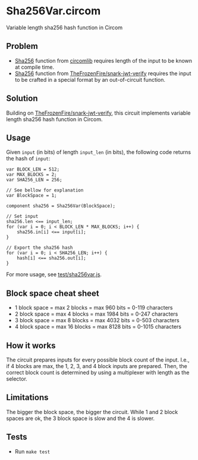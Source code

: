 # Sha256Var.circom
Variable length sha256 hash function in Circom

## Problem
- [Sha256](https://github.com/iden3/circomlib/tree/master/circuits/sha256) function from [circomlib](https://github.com/iden3/circomlib) requires length of the input to be known at compile time.
- [Sha256](https://github.com/TheFrozenFire/snark-jwt-verify/blob/master/circuits/sha256.circom) function from [TheFrozenFire/snark-jwt-verify](https://github.com/TheFrozenFire/snark-jwt-verify) requires the input to be crafted in a special format by an out-of-circuit function.

## Solution
Building on [TheFrozenFire/snark-jwt-verify](https://github.com/TheFrozenFire/snark-jwt-verify), this circuit implements variable length sha256 hash function in Circom.

## Usage
Given `input` (in bits) of length `input_len` (in bits), the following code returns the hash of `input`:

```circom
var BLOCK_LEN = 512;
var MAX_BLOCKS = 2;
var SHA256_LEN = 256;

// See bellow for explanation
var BlockSpace = 1;

component sha256 = Sha256Var(BlockSpace);

// Set input
sha256.len <== input_len;
for (var i = 0; i < BLOCK_LEN * MAX_BLOCKS; i++) {
    sha256.in[i] <== input[i];
}

// Export the sha256 hash
for (var i = 0; i < SHA256_LEN; i++) {
    hash[i] <== sha256.out[i];
}
```

For more usage, see [test/sha256var.js](test/sha256var.js).

## Block space cheat sheet
- 1 block space = max 2 blocks = max 960 bits = 0-119 characters
- 2 block space = max 4 blocks = max 1984 bits = 0-247 characters
- 3 block space = max 8 blocks = max 4032 bits = 0-503 characters
- 4 block space = max 16 blocks = max 8128 bits = 0-1015 characters

## How it works
The circuit prepares inputs for every possible block count of the input. I.e., if 4 blocks are max, the 1, 2, 3, and 4 block inputs are prepared. Then, the correct block count is determined by using a multiplexer with length as the selector.

## Limitations
The bigger the block space, the bigger the circuit. While 1 and 2 block spaces are ok, the 3 block space is slow and the 4 is slower.

## Tests
- Run `make test`